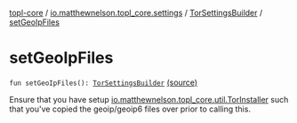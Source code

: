 [topl-core](../../index.md) / [io.matthewnelson.topl_core.settings](../index.md) / [TorSettingsBuilder](index.md) / [setGeoIpFiles](./set-geo-ip-files.md)

# setGeoIpFiles

`fun setGeoIpFiles(): `[`TorSettingsBuilder`](index.md) [(source)](https://github.com/05nelsonm/TorOnionProxyLibrary-Android/blob/master/topl-core/src/main/java/io/matthewnelson/topl_core/settings/TorSettingsBuilder.kt#L706)

Ensure that you have setup [io.matthewnelson.topl_core.util.TorInstaller](../../io.matthewnelson.topl_core.util/-tor-installer/index.md)
such that you've copied the geoip/geoip6 files over prior to calling this.

